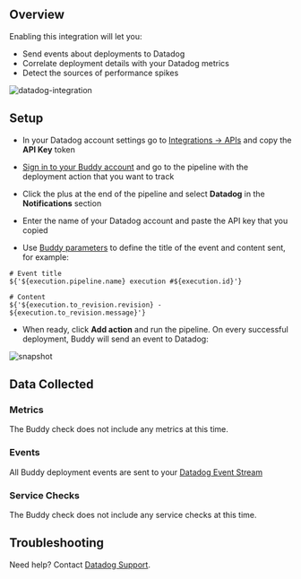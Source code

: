 ## Overview

Enabling this integration will let you:

*   Send events about deployments to Datadog
*   Correlate deployment details with your Datadog metrics
*   Detect the sources of performance spikes

![datadog-integration][1]

## Setup

* In your Datadog account settings go to [Integrations -> APIs][2] and copy the **API Key** token

* [Sign in to your Buddy account][3] and go to the pipeline with the deployment action that you want to track

* Click the plus at the end of the pipeline and select **Datadog** in the **Notifications** section

* Enter the name of your Datadog account and paste the API key that you copied

* Use [Buddy parameters][4] to define the title of the event and content sent, for example:

```
# Event title
${'${execution.pipeline.name} execution #${execution.id}'}

# Content
${'${execution.to_revision.revision} - ${execution.to_revision.message}'}
```

* When ready, click **Add action** and run the pipeline. On every successful deployment, Buddy will send an event to Datadog:

![snapshot][5]

## Data Collected
### Metrics
The Buddy check does not include any metrics at this time.

### Events
All Buddy deployment events are sent to your [Datadog Event Stream][6]

### Service Checks
The Buddy check does not include any service checks at this time.

## Troubleshooting
Need help? Contact [Datadog Support][7].

[1]: https://raw.githubusercontent.com/DataDog/integrations-extras/master/buddy/images/datadog-integration.png
[2]: https://app.datadoghq.com/account/settings#api
[3]: https://app.buddy.works/login
[4]: https://buddy.works/knowledge/deployments/what-parameters-buddy-use
[5]: https://raw.githubusercontent.com/DataDog/integrations-extras/master/buddy/images/snapshot.png
[6]: https://docs.datadoghq.com/graphing/event_stream/
[7]: http://docs.datadoghq.com/help/
